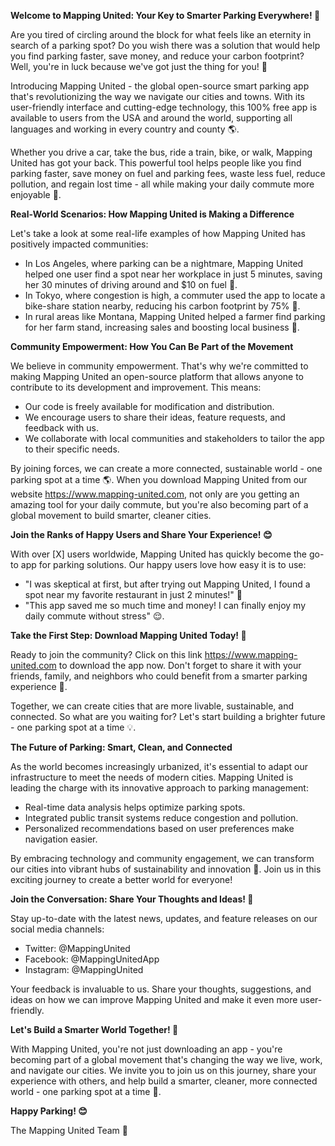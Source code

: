 **Welcome to Mapping United: Your Key to Smarter Parking Everywhere! 🚀**

Are you tired of circling around the block for what feels like an eternity in search of a parking spot? Do you wish there was a solution that would help you find parking faster, save money, and reduce your carbon footprint? Well, you're in luck because we've got just the thing for you! 🎉

Introducing Mapping United - the global open-source smart parking app that's revolutionizing the way we navigate our cities and towns. With its user-friendly interface and cutting-edge technology, this 100% free app is available to users from the USA and around the world, supporting all languages and working in every country and county 🌎.

Whether you drive a car, take the bus, ride a train, bike, or walk, Mapping United has got your back. This powerful tool helps people like you find parking faster, save money on fuel and parking fees, waste less fuel, reduce pollution, and regain lost time - all while making your daily commute more enjoyable 🚗.

**Real-World Scenarios: How Mapping United is Making a Difference**

Let's take a look at some real-life examples of how Mapping United has positively impacted communities:

* In Los Angeles, where parking can be a nightmare, Mapping United helped one user find a spot near her workplace in just 5 minutes, saving her 30 minutes of driving around and $10 on fuel 🚗.
* In Tokyo, where congestion is high, a commuter used the app to locate a bike-share station nearby, reducing his carbon footprint by 75% 💚.
* In rural areas like Montana, Mapping United helped a farmer find parking for her farm stand, increasing sales and boosting local business 🌾.

**Community Empowerment: How You Can Be Part of the Movement**

We believe in community empowerment. That's why we're committed to making Mapping United an open-source platform that allows anyone to contribute to its development and improvement. This means:

* Our code is freely available for modification and distribution.
* We encourage users to share their ideas, feature requests, and feedback with us.
* We collaborate with local communities and stakeholders to tailor the app to their specific needs.

By joining forces, we can create a more connected, sustainable world - one parking spot at a time 🌎. When you download Mapping United from our website https://www.mapping-united.com, not only are you getting an amazing tool for your daily commute, but you're also becoming part of a global movement to build smarter, cleaner cities.

**Join the Ranks of Happy Users and Share Your Experience! 😊**

With over [X] users worldwide, Mapping United has quickly become the go-to app for parking solutions. Our happy users love how easy it is to use:

* "I was skeptical at first, but after trying out Mapping United, I found a spot near my favorite restaurant in just 2 minutes!" 🤩
* "This app saved me so much time and money! I can finally enjoy my daily commute without stress" 😌.

**Take the First Step: Download Mapping United Today! 📲**

Ready to join the community? Click on this link https://www.mapping-united.com to download the app now. Don't forget to share it with your friends, family, and neighbors who could benefit from a smarter parking experience 🤝.

Together, we can create cities that are more livable, sustainable, and connected. So what are you waiting for? Let's start building a brighter future - one parking spot at a time 💡.

**The Future of Parking: Smart, Clean, and Connected**

As the world becomes increasingly urbanized, it's essential to adapt our infrastructure to meet the needs of modern cities. Mapping United is leading the charge with its innovative approach to parking management:

* Real-time data analysis helps optimize parking spots.
* Integrated public transit systems reduce congestion and pollution.
* Personalized recommendations based on user preferences make navigation easier.

By embracing technology and community engagement, we can transform our cities into vibrant hubs of sustainability and innovation 🌆. Join us in this exciting journey to create a better world for everyone!

**Join the Conversation: Share Your Thoughts and Ideas! 💬**

Stay up-to-date with the latest news, updates, and feature releases on our social media channels:

* Twitter: @MappingUnited
* Facebook: @MappingUnitedApp
* Instagram: @MappingUnited

Your feedback is invaluable to us. Share your thoughts, suggestions, and ideas on how we can improve Mapping United and make it even more user-friendly.

**Let's Build a Smarter World Together! 🌟**

With Mapping United, you're not just downloading an app - you're becoming part of a global movement that's changing the way we live, work, and navigate our cities. We invite you to join us on this journey, share your experience with others, and help build a smarter, cleaner, more connected world - one parking spot at a time 🚀.

**Happy Parking! 😊**

The Mapping United Team 🙏